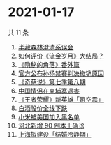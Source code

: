 # 2021-01-17

共 11 条

<!-- BEGIN -->
<!-- 最后更新时间 Sun Jan 17 2021 03:40:24 GMT+0800 (CST) -->
1. [半藏森林澄清系误会](https://www.zhihu.com/search?q=半藏森林)
1. [如何评价《流金岁月》大结局？](https://www.zhihu.com/search?q=流金岁月)
1. [《隐秘的角落》番外篇](https://www.zhihu.com/search?q=隐秘的角落)
1. [官方公布孙杨禁赛判决撤销原因](https://www.zhihu.com/search?q=孙杨)
1. [《奇葩说》第七季第八期](https://www.zhihu.com/search?q=奇葩说)
1. [中国情侣在柬埔寨遇害](https://www.zhihu.com/search?q=中国情侣柬埔寨)
1. [《王者荣耀》新英雄「司空震」](https://www.zhihu.com/search?q=司空震)
1. [白酒股价全线下跌](https://www.zhihu.com/search?q=白酒股大跌)
1. [小米被美国加入黑名单](https://www.zhihu.com/search?q=小米被制裁)
1. [河北新增 90 例本土确诊](https://www.zhihu.com/search?q=河北新增)
1. [上海拟建设「结婚冷静期」](https://www.zhihu.com/search?q=结婚冷静期)
<!-- END -->
